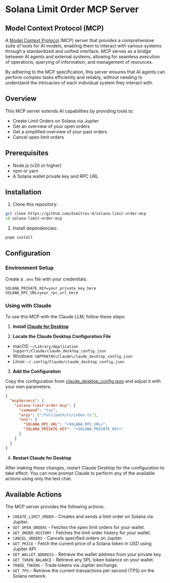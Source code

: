 # Solana Limit Order MCP Server

## Model Context Protocol (MCP)

A [Model Context Protocol](https://modelcontextprotocol.io/) (MCP) server that provides a comprehensive suite of tools for AI models, enabling them to interact with various systems through a standardized and unified interface. MCP serves as a bridge between AI agents and external systems, allowing for seamless execution of operations, querying of information, and management of resources. 

By adhering to the MCP specification, this server ensures that AI agents can perform complex tasks efficiently and reliably, without needing to understand the intricacies of each individual system they interact with.

## Overview

This MCP server extends AI capabilities by providing tools to:

* Create Limit Orders on Solana via Jupiter
* Get an overview of your open orders
* Get a simplified overview of your past orders
* Cancel open limit orders

## Prerequisites

* Node.js (v20 or higher)
* npm or yarn
* A Solana wallet private key and RPC URL

## Installation

1. Clone this repository:
```bash
git clone https://github.com/dimitrov-d/solana-limit-order-mcp
cd solana-limit-order-mcp
```

2. Install dependencies:
```bash
pnpm install
```

## Configuration

### Environment Setup

Create a `.env` file with your credentials:

```env
SOLANA_PRIVATE_KEY=your_private_key_here
SOLANA_RPC_URL=your_rpc_url_here
```

### Using with Claude

To use this MCP with the Claude LLM, follow these steps:

1. **Install [Claude for Desktop](https://claude.ai/download)**

2. **Locate the Claude Desktop Configuration File**
  - macOS: `~/Library/Application Support/Claude/claude_desktop_config.json`
  - Windows: `%APPDATA%\Claude\claude_desktop_config.json`
  - Linux: `~/.config/Claude/claude_desktop_config.json`

3. **Add the Configuration**

Copy the configuration from [claude_desktop_config.json](./claude_desktop_config.json) and adjust it with your own parameters:

```json
{
  "mcpServers": {
    "solana-limit-order-mcp": {
      "command": "tsx",
      "args": ["/full/path/to/index.ts"],
      "env": {
        "SOLANA_RPC_URL": "<SOLANA_RPC_URL>",
        "SOLANA_PRIVATE_KEY": "<SOLANA_PRIVATE_KEY>"
      }
    }
  }
}
```

4. **Restart Claude for Desktop**

After making these changes, restart Claude Desktop for the configuration to take effect.
You can now prompt Claude to perform any of the available actions using only the text chat.

## Available Actions

The MCP server provides the following actions:

* `CREATE_LIMIT_ORDER` - Creates and sends a limit order on Solana via Jupiter.
* `GET_OPEN_ORDERS` - Fetches the open limit orders for your wallet.
* `GET_ORDER_HISTORY` - Fetches the limit order history for your wallet.
* `CANCEL_ORDERS` - Cancels specified orders on Jupiter.
* `GET_PRICE` - Fetch the current price of a Solana token in USD using Jupiter API.
* `GET_WALLET_ADDRESS` - Retrieve the wallet address from your private key.
* `GET_TOKEN_BALANCE` - Retrieve any SPL token balance on your wallet.
* `TRADE_TOKENS` - Trade tokens via Jupiter exchange.
* `GET_TPS` - Retrieve the current transactions per second (TPS) on the Solana network.
